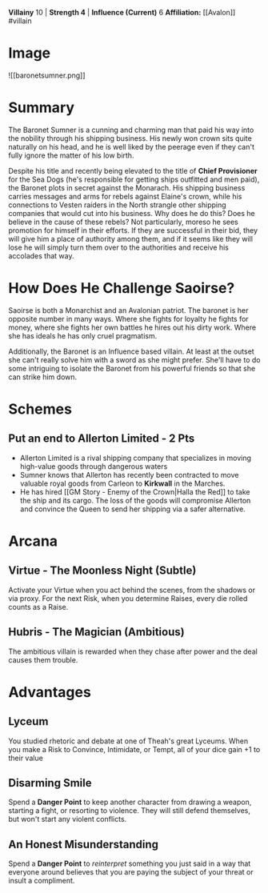 **Villainy** 10 | **Strength 4** | **Influence (Current)** 6
**Affiliation:** [[Avalon]]
#villain
# Image
![[baronetsumner.png]]
# Summary
The Baronet Sumner is a cunning and charming man that paid his way into the nobility through his shipping business.  His newly won crown sits quite naturally on his head, and he is well liked by the peerage even if they can't fully ignore the matter of his low birth.

Despite his title and recently being elevated to the title of **Chief Provisioner** for the Sea Dogs (he's responsible for getting ships outfitted and men paid), the Baronet plots in secret against the Monarach.  His shipping business carries messages and arms for rebels against Elaine's crown, while his connections to Vesten raiders in the North strangle other shipping companies that would cut into his business.  Why does he do this?  Does he believe in the cause of these rebels?  Not particularly, moreso he sees promotion for himself in their efforts.  If they are successful in their bid, they will give him a place of authority among them, and if it seems like they will lose he will simply turn them over to the authorities and receive his accolades that way.

# How Does He Challenge Saoirse?
Saoirse is both a Monarchist and an Avalonian patriot.  The baronet is her opposite number in many ways.  Where she fights for loyalty he fights for money, where she fights her own battles he hires out his dirty work.  Where she has ideals he has only cruel pragmatism.

Additionally, the Baronet is an Influence based villain.  At least at the outset she can't really solve him with a sword as she might prefer.  She'll have to do some intriguing to isolate the Baronet from his powerful friends so that she can strike him down.

# Schemes
## Put an end to Allerton Limited - 2 Pts
- Allerton Limited is a rival shipping company that specializes in moving high-value goods through dangerous waters
- Sumner knows that Allerton has recently been contracted to move valuable royal goods from Carleon to **Kirkwall** in the Marches.
- He has hired [[GM Story - Enemy of the Crown|Halla the Red]] to take the ship and its cargo.  The loss of the goods will compromise Allerton and convince the Queen to send her shipping via a safer alternative.

# Arcana
## Virtue - The Moonless Night (Subtle)
Activate your Virtue when you act behind the scenes, from the shadows or via proxy.  For the next Risk, when you determine Raises, every die rolled counts as a Raise.

## Hubris - The Magician (Ambitious)
The ambitious villain is rewarded when they chase after power and the deal causes them trouble.

# Advantages
## Lyceum
You studied rhetoric and debate at one of Theah's great Lyceums.  When you make a Risk to Convince, Intimidate, or Tempt, all of your dice gain +1 to their value

## Disarming Smile
Spend a **Danger Point** to keep another character from drawing a weapon, starting a fight, or resorting to violence.  They will still defend themselves, but won't start any violent conflicts.

## An Honest Misunderstanding
Spend a **Danger Point** to *reinterpret* something you just said in a way that everyone around believes that you are paying the subject of your threat or insult a compliment.